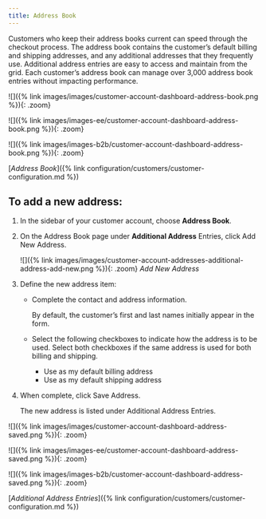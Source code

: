 ```yaml
---
title: Address Book
---
```


Customers who keep their address books current can speed through the checkout process. The address book contains the customer’s default billing and shipping addresses, and any additional addresses that they frequently use. Additional address entries are easy to access and maintain from the grid. Each customer’s address book can manage over 3,000 address book entries without impacting performance.

<!--{% if "Default.CE Only" contains site.edition %}-->
![]({% link images/images/customer-account-dashboard-address-book.png %}){: .zoom}
<!--{% endif %}-->
<!--{% if "Default.EE Only" contains site.edition %}-->
![]({% link images/images-ee/customer-account-dashboard-address-book.png %}){: .zoom}
<!--{% endif %}-->
<!--{% if "Default.B2B Only" contains site.edition %}-->
![]({% link images/images-b2b/customer-account-dashboard-address-book.png %}){: .zoom}
<!--{% endif %}-->
[_Address Book_]({% link configuration/customers/customer-configuration.md %})

## To add a new address:

1. In the sidebar of your customer account, choose **Address Book**.

1. On the Address Book page under **Additional Address** Entries, click <span class="btn">Add New Address</span>.
  
    ![]({% link images/images/customer-account-addresses-additional-address-add-new.png %}){: .zoom}
    _Add New Address_

1. Define the new address item:

    - Complete the contact and address information.

      By default, the customer’s first and last names initially appear in the form.

    - Select the following checkboxes to indicate how the address is to be used. Select both checkboxes if the same address is used for both billing and shipping.

      - Use as my default billing address
      - Use as my default shipping address

1. When complete, click <span class="btn">Save Address</span>.

    The new address is listed under Additional Address Entries.

<!--{% if "Default.CE Only" contains site.edition %}-->
![]({% link images/images/customer-account-dashboard-address-saved.png %}){: .zoom}
<!--{% endif %}-->
<!--{% if "Default.EE Only" contains site.edition %}-->
![]({% link images/images-ee/customer-account-dashboard-address-saved.png %}){: .zoom}
<!--{% endif %}-->
<!--{% if "Default.B2B Only" contains site.edition %}-->
![]({% link images/images-b2b/customer-account-dashboard-address-saved.png %}){: .zoom}
<!--{% endif %}-->
[_Additional Address Entries_]({% link configuration/customers/customer-configuration.md %})

